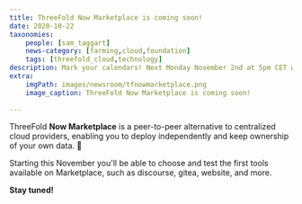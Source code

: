 ```yaml
---
title: ThreeFold Now Marketplace is coming soon!
date: 2020-10-22
taxonomies:
    people: [sam_taggart]
    news-category: [farming,cloud,foundation]
    tags: [threefold_cloud,technology]
description: Mark your calendars! Next Monday November 2nd at 5pm CET we will host a 30-minute community call to update you on exciting progress and to show you what we’ll be working towards in the coming months.
extra:
    imgPath: images/newsroom/tfnowmarketplace.png
    image_caption: ThreeFold Now Marketplace is coming soon!
    
---
```


ThreeFold **Now Marketplace** is a peer-to-peer alternative to centralized cloud providers, enabling you to deploy independently and keep ownership of your own data. 🙌

Starting this November you'll be able to choose and test the first tools available on Marketplace, such as discourse, gitea, website, and more.

**Stay tuned!**

